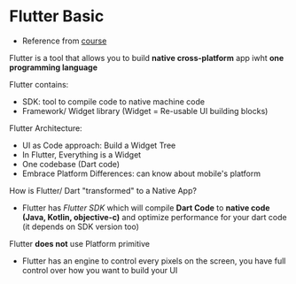 # Flutter Basic

- Reference from [course](https://www.udemy.com/course/learn-flutter-dart-to-build-ios-android-apps/)

Flutter is a tool that allows you to build **native cross-platform** app iwht **one programming language**

Flutter contains:
- SDK: tool to compile code to native machine code
- Framework/ Widget library (Widget = Re-usable UI building blocks)

Flutter Architecture:
- UI as Code approach: Build a Widget Tree
- In Flutter, Everything is a Widget
- One codebase (Dart code)
- Embrace Platform Differences: can know about mobile's platform

How is Flutter/ Dart "transformed" to a Native App?
- Flutter has *Flutter SDK* which will compile **Dart Code** to **native code (Java, Kotlin, objective-c)** and optimize performance for your dart code (it depends on SDK version too)

Flutter **does not** use Platform primitive
- Flutter has an engine to control every pixels on the screen, you have full control over how you want to build your UI